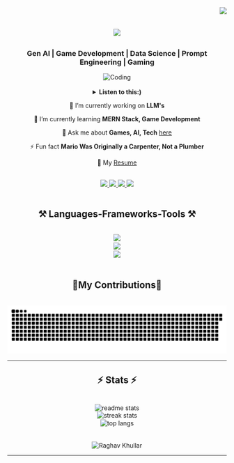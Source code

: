 

<img align="right" src="https://visitor-badge.laobi.icu/badge?page_id=Charan051203.Charan051203" />
<h1 align="center">
    <img src="https://readme-typing-svg.herokuapp.com/?font=Righteous&size=27&center=true&vCenter=true&width=500&height=70&duration=4000&lines=Hello+Everyone👋+I'm+CHARAN..;Nice+To+Meet+You+....;Bonjour+👋+I'm+CHARAN..;Nice+To+Meet+You+....;Hola+a+todos+👋+I'm+CHARAN..;Nice+To+Meet+You+....;&center=true" />
</h1>

<h3 align="center"> Gen AI | Game Development | Data Science | Prompt Engineering | Gaming</h3>

<div align='center'>
<img alt="Coding" width="400" src="https://github.com/SP-XD/SP-XD/blob/main/images/dev-working_rounded.gif?raw=true" href="https://github.com/sp-xd" alt="Workspace"  width="40%"/>
</div>

</br>

<details align="center">
<p><strong> <summary>  Listen to this:)  </summary> </strong></p>

[![Spotify](https://spotify-readme.sp-xd.vercel.app/api/spotify)](https://open.spotify.com/user/somnathpaul) <be>

</details>


<div align="center">
 
🔭 I’m currently working on **LLM's**
 
🌱 I’m currently learning **MERN Stack, Game Development**

💬 Ask me about **Games, AI, Tech** [here](mailto:charanrk2003@gmail.com)

⚡ Fun fact **Mario Was Originally a Carpenter, Not a Plumber**

📄 My [Resume](https://drive.google.com/file/d/14YgLH4eUYWNow_RdPjCAo1o4INJhpJpG/view?usp=sharing)

</br>
</div>

 <div align="center"> 
  <a href="mailto:charanrk2003@gmail.com">
    <img src="https://img.shields.io/badge/Gmail-333333?style=for-the-badge&logo=gmail&logoColor=red" />
  </a>
  <a href="https://linkedin.com/in/charan051203" target="_blank">
    <img src="https://img.shields.io/badge/LinkedIn-0077B5?style=for-the-badge&logo=linkedin&logoColor=white" target="_blank" />
  </a>
  <a href="https://instagram.com/chrn_._" target="_blank">
    <img src="https://img.shields.io/badge/Instagram-C13584?style=for-the-badge&logo=instagram&logoColor=white" target="_blank" />
  </a>  
  <a href="" target="_blank">
     <img src="https://img.shields.io/badge/Portfolio-FF5722?style=for-the-badge&logo=todoist&logoColor=white" target="_blank" />
  </a>
</div>
</br>
<div align="center">
    <h2 align="center">⚒️ Languages-Frameworks-Tools ⚒️</h2>
<br/>
<div align="center">
    <img src="https://skillicons.dev/icons?i=github,blender,vscode,git,unity,unreal" /><br>
    <img src="https://skillicons.dev/icons?i=html,css,nodejs,react" /><br>
    <img src="https://skillicons.dev/icons?i=c,cs,python,mysql,javascript,tensorflow,scikitlearn,pytorch" /><br>
</div>
</br>
<div align="center">
  <h2>🐍My Contributions🐍</h2>
  <br>
<img alt="Snake" src="https://github.com/Charan051203/Charan051203/blob/output/github-snake-dark.svg">
</div>

<hr/>

<h2 align="center">⚡ Stats ⚡</h2>
<br>
<div align=center>
    <img width=390 src="https://github-readme-stats-salesp07.vercel.app/api?username=charan051203&count_private=true&show_icons=true&theme=react&rank_icon=github&border_radius=10" alt="readme stats"/><br/>
  <img width=390 src="https://github-readme-streak-stats-salesp07.vercel.app/?user=charan051203&count_private=true&theme=react&border_radius=10" alt="streak stats"/>
  <br/>
  <img width=325 align="center" src="https://github-readme-stats-salesp07.vercel.app/api/top-langs/?username=charan051203&hide=HTML&langs_count=8&layout=compact&theme=react&border_radius=10&size_weight=0.5&count_weight=0.5&exclude_repo=github-readme-stats" alt="top langs" /><br/><br/><br/>
</div>
<div>
<img src="https://github.com/raghavk16/raghavk16/blob/master/connected.gif" alt="Raghav Khullar" width="350" height="200" />
</div>
<hr/>

